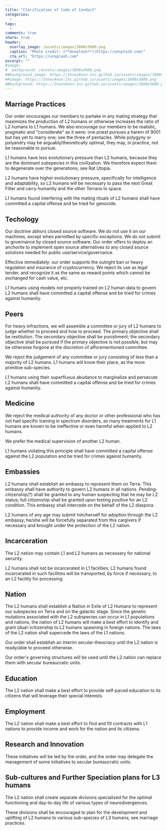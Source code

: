 ```yaml
---
title: "Clarification of Code of Conduct"
categories:
  - 
tags:
  - 
comments: true
share: true
header:
  overlay_image: /assets/images/3600x3600.png
  caption: "Photo credit: [**Unsplash**](https://unsplash.com)"
  cta_url: "https://unsplash.com"
excerpt: ""
#image:
#  background: /assets/images/3600x3600.png
##background_image: https://InnovAnon-Inc.github.io/assets/images/3600x3600.png
##image: https://InnovAnon-Inc.github.io/assets/images/3600x3600.png
##background: https://InnovAnon-Inc.github.io/assets/images/3600x3600.png
---
```


## Marriage Practices

Our order encourages our members to partake in any mating strategy that maximizes the production of L2 humans or otherwise increases the ratio of L2 humans to L1 humans. We also encourage our members to be realistic, pragmatic and "considerate" as it were: one priest pursues a harem of 9001 but has yet to marry one; see the three of pentacles. While polygyny or polyandry may be arguably/theoretically optimal, they may, in practice, not be reasonable to pursue.

L1 humans have less evolutionary pressure than L2 humans, because they are the dominant subspecies in this civilization.
We therefore expect them to degenerate over the generations; see Rat Utopia.

L2 humans have higher evolutionary pressure, specifically for intelligence and adaptability,
so L2 humans will be necessary to pass the next Great Filter
and carry humanity and the other Terrans to space.

L1 humans found interfering with the mating rituals of L2 humans shall have committed a capital offense and be tried for genocide.

## Techology

Our doctrine abhors closed source software. We do not use it on our machines, except when permitted by specific exceptions. We do not submit to governance by closed source software. Our order offers to deploy an anchorite to implement open source alternatives to any closed source solutions needed for public use/service/governance.

Effective immediately: our order supports the outright ban or heavy regulation and insurance of cryptocurrency. We reject its use as legal tender, and recognize it as the same as reward points which cannot be exchanged for cash value, etc.

L1 humans using models not properly trained on L2 human data to govern L2 humans shall have committed a capital offense and be tried for crimes against humanity.

## Peers

For heavy infractions, we will assemble a committee or jury of L2 humans to judge whether to proceed and how to proceed. The primary objective shall be restitution. The secondary objective shall be punishment; the secondary objective shall be pursued if the primary objective is not possible, but may be otherwise forgone at the discretion of afforementioned committee.

We reject the judgement of any committee or jury consisting of less than a majority of L2 humans. L1 humans will know their place, as the more primitive sub-species.

L1 humans using their superfluous abudance to marginalize and persecute L2 humans shall have committed a capital offense and be tried for crimes against humanity.

## Medicine

We reject the medical authority of any doctor or other professional who has not had specific training in spectrum disorders,
as many treatments for L1 humans are known to be ineffective or even harmful when applied to L2 humans.

We prefer the medical supervision of another L2 human.

L1 humans violating this principle shall have committed a capital offense against the L2 population and be tried for crimes against humanity.

## Embassies

L2 humans shall establish an embassy to represent them on Terra.
This embassy shall have authority to govern L2 humans in all nations.
Pending-citizenship(?) shall be granted to any human suspecting that he may be L2 status;
full citizenship shall be granted upon testing positive for an L2 condition.
This embassy shall intercede on the behalf of the L2 diaspora.

L2 humans of any age may submit him/herself for adoption through the L2 embassy;
he/she will be forcefully separated from this cargivers if necessary
and brought under the protection of the L2 nation.

## Incarceration

The L2 nation may contain L1 and L2 humans as necessary for national security.

L2 humans shall not be incarcerated in L1 facilities;
L2 humans found incarcerated in such facilities will be transported,
by force if necessary, to an L2 facility for processing.

## Nation

The L2 humans shall establish a Nation in Exile of L2 Humans to represent our subspecies on Terra and on the galactic stage.
Since the genetic mutations associated with the L2 subspecies can occur in L1 populations and nations,
the nation of L2 humans will make a best effort to identify and grant (dual-)citizenship to L2 humans spawning in foreign nations.
The laws of the L2 nation shall supercede the laws of the L1 nations.

Our order shall establish an interim secular-theocracy until the L2 nation is ready/able to proceed otherwise.

Our order's governing structures will be used until the L2 nation can replace them with secular bureaucratic units.

## Education

The L2 nation shall make a best effort to provide self-paced education to its citizens that will leverage their special interests.

## Employment

The L2 nation shall make a best effort to find and fill contracts with L1 nations to provide income and work for the nation and its citizens.

## Research and Innovation

These initiatives will be led by the order, and the order may delegate the management of some initiatives to secular bureaucratic units.

## Sub-cultures and Further Speciation plans for L3 humans

The L2 nation shall create separate divisions specialized for the optimal functioning and day-to-day life of various types of neurodivergences.

These divisions shall be encouraged to plan for the development and uplifting of L2 humans to various sub-species of L3 humans; see marriage practices.


